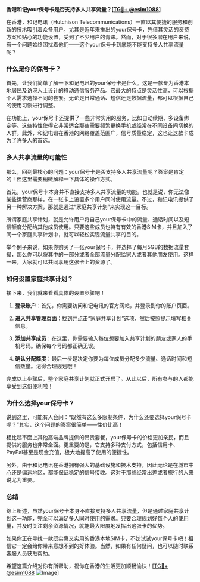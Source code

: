**香港和记your保号卡是否支持多人共享流量？[[TG💪+ @esim1088](https://t.me/s/esim1088)]**

在香港，和记电讯（Hutchison Telecommunications）一直以其便捷的服务和创新的技术吸引着众多用户。尤其是近年来推出的your保号卡，凭借其灵活的资费方案和贴心的功能设置，受到了不少用户的青睐。然而，对于很多潜在用户来说，有一个问题始终困扰着他们——这个your保号卡到底能不能支持多人共享流量呢？

### **什么是你的保号卡？**

首先，让我们简单了解一下和记电讯的your保号卡是什么。这是一款专为香港本地居民及访港人士设计的移动通信服务产品。它最大的特点是灵活性高，可以根据个人需求选择不同的套餐。无论是日常通话、短信还是数据流量，都可以根据自己的使用习惯进行调整。

在功能上，your保号卡还提供了一些非常实用的服务，比如自动续期、多设备绑定等。这些特性使得它非常适合那些需要频繁更换手机或经常在不同设备间切换的人群。此外，和记电讯在香港的网络覆盖范围广，信号质量稳定，这也让这款卡成为了许多人的首选。

### **多人共享流量的可能性**

那么，回到最核心的问题：your保号卡是否支持多人共享流量呢？答案是肯定的！但这里需要稍微解释一下具体的操作方式。

首先，your保号卡本身并不直接支持多人共享流量的功能。也就是说，你无法像某些运营商那样，在一张卡上设置多个用户同时使用流量。不过，和记电讯提供了另一种解决方案，那就是通过“家庭共享计划”来实现这一目标。

所谓家庭共享计划，就是允许用户将自己your保号卡中的流量、通话时间以及短信额度分配给其他成员使用。只要这些成员也持有有效的香港SIM卡，并且加入了同一个家庭共享计划中，就可以轻松实现流量共享的目的。

举个例子来说，如果你购买了一张your保号卡，并选择了每月5GB的数据流量套餐，那么你可以将其中的一部分或者全部流量分配给家人或者其他朋友使用。这样一来，大家就可以共同享用这张卡上的资源了。

### **如何设置家庭共享计划？**

接下来，我们就来看看具体的设置步骤吧！

1. **登录账户**：首先，你需要访问和记电讯的官方网站，并登录到你的账户页面。
   
2. **进入共享管理页面**：找到并点击“家庭共享计划”选项，然后按照提示填写相关信息。

3. **添加共享成员**：在这里，你需要输入每位想要加入共享计划的朋友或家人的手机号码。确保每个号码都正确无误。

4. **确认分配额度**：最后一步是决定你要为每位成员分配多少流量、通话时间和短信数量。记得合理规划哦！

完成以上步骤后，整个家庭共享计划就正式开启了。从此以后，所有参与的人都能享受到这份便利啦！

### **为什么选择your保号卡？**

说到这里，可能有人会问：“既然有这么多限制条件，为什么还要选择your保号卡呢？”其实，这个问题的答案很简单——性价比高！

相比起市面上其他高端品牌提供的昂贵套餐，your保号卡的价格更加亲民，而且提供的服务也非常全面。更重要的是，它支持多种支付方式，包括信用卡、PayPal甚至是现金充值，极大地提高了使用的便捷性。

另外，由于和记电讯在香港拥有强大的基础设施和技术支持，因此无论是在城市中心还是偏远地区，都能保证稳定的信号接收。这对于那些经常出差或者旅行的人来说尤为重要。

### **总结**

综上所述，虽然your保号卡本身不直接支持多人共享流量，但是通过家庭共享计划这一功能，完全可以满足多人同时使用的需求。只要合理规划好每个人的使用量，并及时关注剩余资源情况，就能最大限度地发挥出这张卡的优势。

如果你正在寻找一款既实惠又实用的香港本地SIM卡，不妨试试your保号卡吧！相信它一定会给你带来意想不到的好体验。当然，如果有任何疑问，也可以随时联系客服人员获取帮助。

希望这篇介绍对你有所帮助，祝你在香港的生活更加顺畅愉快！[[TG💪+ @esim1088](https://t.me/s/esim1088) ![Image](https://i.postimg.cc/4NQfJmqS/Snipaste-2025-05-13-00-14-12.png)]
